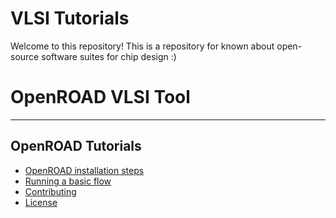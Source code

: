 # VLSI Tutorials


Welcome to this repository! This is a repository for known about open-source software suites for chip design :)

# OpenROAD VLSI Tool

---


## OpenROAD Tutorials

- [OpenROAD installation steps](./doc/OpenROAD%20installation%20steps.md)
- [Running a basic flow](./doc/Running%20flow%20for%20a%20design%20in%20OpenROAD.md)
- [Contributing](#contributing)
- [License](#license)



